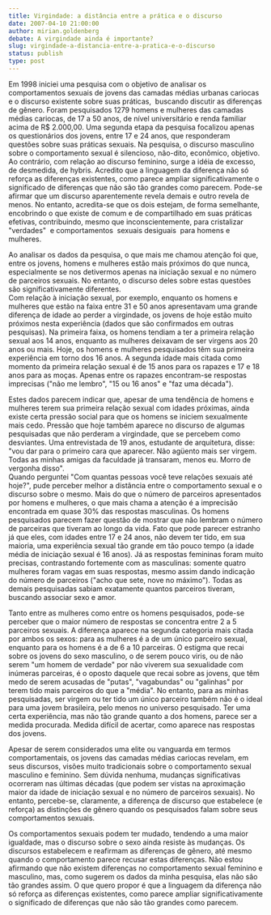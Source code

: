 ```yaml
---
title: Virgindade: a distância entre a prática e o discurso
date: 2007-04-10 21:00:00
author: mirian.goldenberg
debate: A virgindade ainda é importante?
slug: virgindade-a-distancia-entre-a-pratica-e-o-discurso
status: publish 
type: post
---
```


  
Em 1998 iniciei uma pesquisa com o objetivo de analisar os comportamentos sexuais de jovens das camadas médias urbanas cariocas e o discurso existente sobre suas práticas,  buscando discutir as diferenças de gênero. Foram pesquisados 1279 homens e mulheres das camadas médias cariocas, de 17 a 50 anos, de nível universitário e renda familiar acima de R$ 2.000,00. Uma segunda etapa da pesquisa focalizou apenas os questionários dos jovens, entre 17 e 24 anos, que responderam  questões sobre suas práticas sexuais. Na pesquisa, o discurso masculino sobre o comportamento sexual é silencioso, não-dito, econômico, objetivo.  Ao contrário, com relação ao discurso feminino, surge a idéia de excesso, de desmedida, de hybris. Acredito que a linguagem da diferença não só reforça as diferenças existentes, como parece ampliar significativamente o significado de diferenças que não são tão grandes como parecem. Pode-se afirmar que um discurso aparentemente revela demais e outro revela de menos. No entanto, acredita-se que os dois estejam, de forma semelhante, encobrindo o que existe de comum e de compartilhado em suas práticas efetivas, contribuindo, mesmo que inconscientemente, para cristalizar  "verdades"  e comportamentos  sexuais desiguais  para homens e mulheres.  
  
Ao analisar os dados da pesquisa, o que mais me chamou atenção foi que, entre os jovens, homens e mulheres estão mais próximos do que nunca, especialmente se nos detivermos apenas na iniciação sexual e no número de parceiros sexuais. No entanto, o discurso deles sobre estas questões são significativamente diferentes.   
Com relação à iniciação sexual, por exemplo, enquanto os homens e mulheres que estão na faixa entre 31 e 50 anos apresentavam uma grande diferença de idade ao perder a virgindade, os jovens de hoje estão muito próximos nesta experiência (dados que são confirmados em outras pesquisas). Na primeira faixa, os homens tendiam a ter a primeira relação sexual aos 14 anos, enquanto as mulheres deixavam de ser virgens aos 20 anos ou mais. Hoje, os homens e mulheres pesquisados têm sua primeira experiência em torno dos 16 anos. A segunda idade mais citada como momento da primeira relação sexual é de 15 anos para os rapazes e 17 e 18 anos para as moças. Apenas entre os rapazes encontram-se respostas imprecisas ("não me lembro", "15 ou 16 anos" e "faz uma década").   
  
Estes dados parecem indicar que, apesar de uma tendência de homens e mulheres terem sua primeira relação sexual com idades próximas, ainda existe certa pressão social para que os homens se iniciem sexualmente mais cedo. Pressão que hoje também aparece no discurso de algumas pesquisadas que não perderam a virgindade, que se percebem como desviantes. Uma entrevistada de 19 anos, estudante de arquitetura, disse: "vou dar para o primeiro cara que aparecer. Não agüento mais ser virgem. Todas as minhas amigas da faculdade já transaram, menos eu. Morro de vergonha disso".  
Quando perguntei "Com quantas pessoas você teve relações sexuais até hoje?", pude perceber melhor a distância entre o comportamento sexual e o discurso sobre o mesmo. Mais do que o número de parceiros apresentados por homens e mulheres, o que mais chama a atenção é a imprecisão encontrada em quase 30% das respostas masculinas. Os homens pesquisados parecem fazer questão de mostrar que não lembram o número de parceiras que tiveram ao longo da vida. Fato que pode parecer estranho já que eles, com idades entre 17 e 24 anos, não devem ter tido, em sua maioria, uma experiência sexual tão grande em tão pouco tempo (a idade média de iniciação sexual é 16 anos). Já as respostas femininas foram muito precisas, contrastando fortemente com as masculinas: somente quatro mulheres foram vagas em suas respostas, mesmo assim dando indicação do número de parceiros ("acho que sete, nove no máximo"). Todas as demais pesquisadas sabiam exatamente quantos parceiros tiveram, buscando associar sexo e amor.   
  
Tanto entre as mulheres como entre os homens pesquisados, pode-se perceber que o maior número de respostas se concentra entre 2 a 5 parceiros sexuais. A diferença aparece na segunda categoria mais citada por ambos os sexos: para as mulheres é a de um único parceiro sexual, enquanto para os homens é a de 6 a 10 parceiras. O estigma que recai sobre os jovens do sexo masculino, o de serem pouco viris, ou de não serem "um homem de verdade" por não viverem sua sexualidade com inúmeras parceiras, é o oposto daquele que recai sobre as jovens, que têm medo de serem acusadas de "putas", "vagabundas" ou "galinhas" por terem tido mais parceiros do que a "média". No entanto, para as minhas pesquisadas, ser virgem ou ter tido um único parceiro também não é o ideal para uma jovem brasileira, pelo menos no universo pesquisado. Ter uma certa experiência, mas não tão grande quanto a dos homens, parece ser a medida procurada. Medida difícil de acertar, como aparece nas respostas dos jovens.  
  
Apesar de serem considerados uma elite ou vanguarda em termos comportamentais, os jovens das camadas médias cariocas revelam, em seus discursos, visões muito tradicionais sobre o comportamento sexual masculino e feminino. Sem dúvida nenhuma, mudanças significativas ocorreram nas últimas décadas (que podem ser vistas na aproximação maior da idade de iniciação sexual e no número de parceiros sexuais). No entanto, percebe-se, claramente, a diferença de discurso que estabelece (e reforça) as distinções de gênero quando os pesquisados falam sobre seus comportamentos sexuais.   
  
Os comportamentos sexuais podem ter mudado, tendendo a uma maior igualdade, mas o discurso sobre o sexo ainda resiste às mudanças. Os discursos estabelecem e reafirmam as diferenças de gênero, até mesmo quando o comportamento parece recusar estas diferenças. Não estou afirmando que não existem diferenças no comportamento sexual feminino e masculino, mas, como sugerem os dados da minha pesquisa, elas não são tão grandes assim. O que quero propor é que a linguagem da diferença não só reforça as diferenças existentes, como parece ampliar significativamente o significado de diferenças que não são tão grandes como parecem.   
  
  

